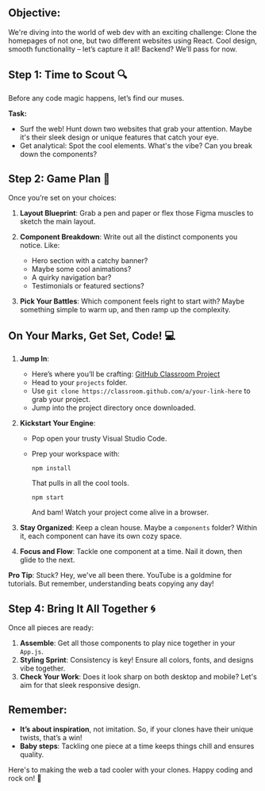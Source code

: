 

## **Objective**:
We're diving into the world of web dev with an exciting challenge: Clone the homepages of not one, but two different websites using React. Cool design, smooth functionality – let’s capture it all! Backend? We’ll pass for now.

## **Step 1: Time to Scout 🔍**

Before any code magic happens, let’s find our muses.

**Task:** 
- Surf the web! Hunt down two websites that grab your attention. Maybe it's their sleek design or unique features that catch your eye.
- Get analytical: Spot the cool elements. What's the vibe? Can you break down the components?

## **Step 2: Game Plan 📝**

Once you’re set on your choices:

1. **Layout Blueprint**: Grab a pen and paper or flex those Figma muscles to sketch the main layout.
   
2. **Component Breakdown**: Write out all the distinct components you notice. Like:
   - Hero section with a catchy banner?
   - Maybe some cool animations?
   - A quirky navigation bar?
   - Testimonials or featured sections?

3. **Pick Your Battles**: Which component feels right to start with? Maybe something simple to warm up, and then ramp up the complexity.

## **On Your Marks, Get Set, Code! 💻**

1. **Jump In**:
   - Here’s where you’ll be crafting: [GitHub Classroom Project](https://classroom.github.com/a/ypz-4OnH)
   - Head to your `projects` folder.
   - Use `git clone https://classroom.github.com/a/your-link-here` to grab your project.
   - Jump into the project directory once downloaded.

2. **Kickstart Your Engine**:
   - Pop open your trusty Visual Studio Code.
   - Prep your workspace with:
     ```
     npm install
     ```
     That pulls in all the cool tools.
     
     ```
     npm start
     ```
     And bam! Watch your project come alive in a browser.
     
3. **Stay Organized**: Keep a clean house. Maybe a `components` folder? Within it, each component can have its own cozy space.

4. **Focus and Flow**: Tackle one component at a time. Nail it down, then glide to the next.

**Pro Tip**: Stuck? Hey, we've all been there. YouTube is a goldmine for tutorials. But remember, understanding beats copying any day!

## **Step 4: Bring It All Together 🌀**

Once all pieces are ready:

1. **Assemble**: Get all those components to play nice together in your `App.js`.
2. **Styling Sprint**: Consistency is key! Ensure all colors, fonts, and designs vibe together.
3. **Check Your Work**: Does it look sharp on both desktop and mobile? Let's aim for that sleek responsive design.

## **Remember**:

- **It’s about inspiration**, not imitation. So, if your clones have their unique twists, that’s a win!
- **Baby steps**: Tackling one piece at a time keeps things chill and ensures quality.

Here's to making the web a tad cooler with your clones. Happy coding and rock on! 🚀